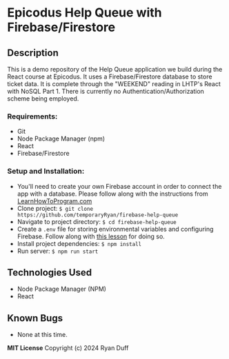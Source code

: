 # Epicodus Help Queue with Firebase/Firestore

## Description
This is a demo repository of the Help Queue application we build during the React course at Epicodus. It uses a Firebase/Firestore database to store ticket data. It is complete through the "WEEKEND" reading in LHTP's React with NoSQL Part 1. There is currently no Authentication/Authorization scheme being employed. 

###  Requirements:
  * Git
  * Node Package Manager (npm)
  * React
  * Firebase/Firestore

### Setup and Installation:
* You'll need to create your own Firebase account in order to connect the app with a database. Please follow along with the instructions from [LearnHowToProgram.com](https://part-time.learnhowtoprogram.com/react/react-with-nosql/setting-up-a-firebase-project-firestore-database-and-web-app) 
* Clone project:  `$ git clone https://github.com/temporaryRyan/firebase-help-queue`
* Navigate to project directory:  `$ cd firebase-help-queue` 
* Create a `.env` file for storing environmental variables and configuring Firebase. Follow along with [this lesson](https://part-time.learnhowtoprogram.com/react/react-with-nosql/adding-firebase-to-react) for doing so. 
* Install project dependencies: `$ npm install`
* Run server: `$ npm run start`

## Technologies Used
* Node Package Manager (NPM)
* React 

## Known Bugs
- None at this time.

**MIT License**
Copyright (c) 2024 Ryan Duff
